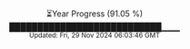 <p align="center">
⏳Year Progress (91.05 %)<br>
███████████████████████████▁▁▁ <br>
<sub>Updated: Fri, 29 Nov 2024 06:03:46 GMT</sub>
</p>

